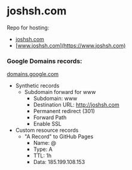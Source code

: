 # joshsh.com

Repo for hosting:
* [joshsh.com](https://joshsh.com)
* [www.joshsh.com](https://www.joshsh.com)

### Google Domains records:
[domains.google.com](https://domains.google.com)
* Synthetic records
  * Subdomain forward for www
    * Subdomain: www
    * Destination URL: http://joshsh.com
    * Permanent redirect (301)
    * Forward Path
    * Enable SSL
* Custom resource records
  * "A Record" to GitHub Pages
    * Name: @
    * Type: A
    * TTL: 1h
    * Data: 185.199.108.153
